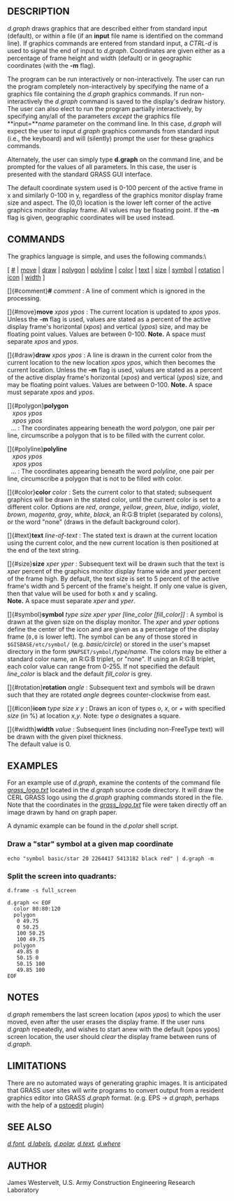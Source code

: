 ## DESCRIPTION

*d.graph* draws graphics that are described either from standard input
(default), or within a file (if an **input** file name is identified on
the command line). If graphics commands are entered from standard input,
a *CTRL-d* is used to signal the end of input to *d.graph*. Coordinates
are given either as a percentage of frame height and width (default) or
in geographic coordinates (with the **-m** flag).

The program can be run interactively or non-interactively. The user can
run the program completely non-interactively by specifying the name of a
graphics file containing the *d.graph* graphics commands. If run
non-interactively the *d.graph* command is saved to the display\'s
dedraw history. The user can also elect to run the program partially
interactively, by specifying any/all of the parameters *except* the
graphics file **input=***name* parameter on the command line. In this
case, *d.graph* will expect the user to input *d.graph* graphics
commands from standard input (i.e., the keyboard) and will (silently)
prompt the user for these graphics commands.

Alternately, the user can simply type **d.graph** on the command line,
and be prompted for the values of all parameters. In this case, the user
is presented with the standard GRASS GUI interface.

The default coordinate system used is 0-100 percent of the active frame
in x and similarly 0-100 in y, regardless of the graphics monitor
display frame size and aspect. The (0,0) location is the lower left
corner of the active graphics monitor display frame. All values may be
floating point. If the **-m** flag is given, geographic coordinates will
be used instead.

## COMMANDS

The graphics language is simple, and uses the following commands:\

\[ [\#](#comment) \| [move](#move) \| [draw](#draw) \|
[polygon](#polygon) \| [polyline](#polyline) \| [color](#color) \|
[text](#text) \| [size](#size) \| [symbol](#symbol) \|
[rotation](#rotation) \| [icon](#icon) \| [width](#width) \]

[]{#comment}**\#** *comment*
:   A line of comment which is ignored in the processing.

[]{#move}**move** *xpos ypos*
:   The current location is updated to *xpos ypos*. Unless the **-m**
    flag is used, values are stated as a percent of the active display
    frame\'s horizontal (*xpos*) and vertical (*ypos*) size, and may be
    floating point values. Values are between 0-100. **Note.** A space
    must separate *xpos* and *ypos*.

[]{#draw}**draw** *xpos ypos*
:   A line is drawn in the current color from the current location to
    the new location *xpos ypos*, which then becomes the current
    location. Unless the **-m** flag is used, values are stated as a
    percent of the active display frame\'s horizontal (*xpos*) and
    vertical (*ypos*) size, and may be floating point values. Values are
    between 0-100. **Note.** A space must separate *xpos* and *ypos*.

[]{#polygon}**polygon**\
   *xpos ypos*\
   *xpos ypos*\
  \...
:   The coordinates appearing beneath the word *polygon*, one pair per
    line, circumscribe a polygon that is to be filled with the current
    color.

[]{#polyline}**polyline**\
   *xpos ypos*\
   *xpos ypos*\
  \...
:   The coordinates appearing beneath the word *polyline*, one pair per
    line, circumscribe a polygon that is not to be filled with color.

[]{#color}**color** *color*
:   Sets the current color to that stated; subsequent graphics will be
    drawn in the stated color, until the current color is set to a
    different color. Options are *red*, *orange*, *yellow*, *green*,
    *blue*, *indigo*, *violet*, *brown*, *magenta*, *gray*, *white*,
    *black*, an R:G:B triplet (separated by colons), or the word
    \"none\" (draws in the default background color).

[]{#text}**text** *line-of-text*
:   The stated text is drawn at the current location using the current
    color, and the new current location is then positioned at the end of
    the text string.

[]{#size}**size** *xper yper*
:   Subsequent text will be drawn such that the text is *xper* percent
    of the graphics monitor display frame wide and *yper* percent of the
    frame high. By default, the text size is set to 5 percent of the
    active frame\'s width and 5 percent of the frame\'s height. If only
    one value is given, then that value will be used for both x and y
    scaling.\
    **Note.** A space must separate *xper* and *yper*.

[]{#symbol}**symbol** *type size xper yper \[line_color \[fill_color\]\]*
:   A symbol is drawn at the given size on the display monitor. The
    *xper* and *yper* options define the center of the icon and are
    given as a percentage of the display frame (`0,0` is lower left).
    The symbol can be any of those stored in `$GISBASE/etc/symbol/`
    (e.g. *basic/circle*) or stored in the user\'s mapset directory in
    the form `$MAPSET/symbol/`*type/name*. The colors may be either a
    standard color name, an R:G:B triplet, or \"none\". If using an
    R:G:B triplet, each color value can range from 0-255. If not
    specified the default *line_color* is black and the default
    *fill_color* is grey.

[]{#rotation}**rotation** *angle*
:   Subsequent text and symbols will be drawn such that they are rotated
    *angle* degrees counter-clockwise from east.

[]{#icon}**icon** *type size x y*
:   Draws an icon of types *o*, *x*, or *+* with specified *size* (in %)
    at location *x,y*. Note: type *o* designates a square.

[]{#width}**width** *value*
:   Subsequent lines (including non-FreeType text) will be drawn with
    the given pixel thickness.\
    The default value is 0.

## EXAMPLES

For an example use of *d.graph*, examine the contents of the command
file *[grass_logo.txt](grass_logo.txt)* located in the *d.graph* source
code directory. It will draw the CERL GRASS logo using the *d.graph*
graphing commands stored in the file. Note that the coordinates in the
*[grass_logo.txt](grass_logo.txt)* file were taken directly off an image
drawn by hand on graph paper.

A dynamic example can be found in the *d.polar* shell script.

### Draw a \"star\" symbol at a given map coordinate

```
echo "symbol basic/star 20 2264417 5413182 black red" | d.graph -m
```

### Split the screen into quadrants:

```
d.frame -s full_screen

d.graph << EOF
  color 80:80:120
  polygon
   0 49.75
   0 50.25
   100 50.25
   100 49.75
  polygon
   49.85 0
   50.15 0
   50.15 100
   49.85 100
EOF
```

## NOTES

*d.graph* remembers the last screen location (*xpos ypos*) to which the
user moved, even after the user erases the display frame. If the user
runs *d.graph* repeatedly, and wishes to start anew with the default
(xpos ypos) screen location, the user should *clear* the display frame
between runs of *d.graph*.

## LIMITATIONS

There are no automated ways of generating graphic images. It is
anticipated that GRASS user sites will write programs to convert output
from a resident graphics editor into GRASS *d.graph* format. (e.g. EPS
-\> *d.graph*, perhaps with the help of a
[pstoedit](http://www.pstoedit.net/) plugin)

## SEE ALSO

*[d.font](d.font.html), [d.labels](d.labels.html),
[d.polar](d.polar.html), [d.text](d.text.html), [d.where](d.where.html)*

## AUTHOR

James Westervelt, U.S. Army Construction Engineering Research Laboratory
